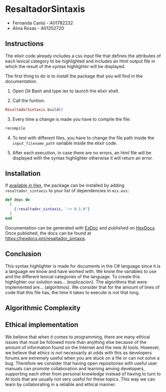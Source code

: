 # ResaltadorSintaxis
* Fernanda Cantú - A01782232
* Alina Rosas - A01252720

## Instructions
The elixir code already includes a css input file that defines the attributes of each lexical category to be highlighted and includes an html output file in which the result of the syntax highlighter will be displayed. 

The first thing to do is to install the package that you will find in the documentation.

1) Open Git Bash and type iex to launch the elixir shell.  

2) Call the funtion:

```elixir
ResaltadorSintaxis.build()
```

3) Every time a change is made you have to compile the file:

```elixir
recompile
```

4) To test with different files, you have to change the file path inside the `input_filename_path` variable inside the elixir code.

5) After each execution, in case there are no errors, an html file will be displayed with the syntax highlighter otherwise it will return an error.

## Installation

If [available in Hex](https://hex.pm/docs/publish), the package can be installed
by adding `resaltador_sintaxis` to your list of dependencies in `mix.exs`:

```elixir
def deps do
  [
    {:resaltador_sintaxis, "~> 0.1.0"}
  ]
end
```

Documentation can be generated with [ExDoc](https://github.com/elixir-lang/ex_doc)
and published on [HexDocs](https://hexdocs.pm). Once published, the docs can
be found at <https://hexdocs.pm/resaltador_sintaxis>.

## Conclusion 
This syntax highlighter is made for documents in the C# language since it is a language we know and have worked with. We know the variables to use and the different lexical categories of the language. To create this highlighter our solution was... (explicacion).  The algorithms that were implemented are... (algoritmos). We consider that for the amount of lines of code that this file has, the time it takes to execute is not that long. 

## Algorithmic Complexity

## Ethical implementation

We believe that when it comes to programming, there are many ethical issues that must be followed more than anything else because of the amount of information found on the Internet and the new AI tools. However, we believe that ethics is not necessarily at odds with this as developers forums are extremely useful when you are stuck on a file or can not solve a bug.  Therefore we consider that having open repositories with useful user manuals can promote collaboration and learning among developers, supporting each other from personal knowledge instead of having to turn to AI tools that are usually not very useful for these topics. This way we can learn by collaborating in a reliable and ethical manner.
